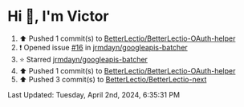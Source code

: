 <h1>Hi 👋, I'm Victor </h1>

<!--RECENT_ACTIVITY:start-->
1. ⬆️ Pushed 1 commit(s) to [BetterLectio/BetterLectio-OAuth-helper](https://github.com/BetterLectio/BetterLectio-OAuth-helper)<br>
2. ❗️ Opened issue [#16](https://github.com/jrmdayn/googleapis-batcher/issues/16) in [jrmdayn/googleapis-batcher](https://github.com/jrmdayn/googleapis-batcher)<br>
3. ⭐ Starred [jrmdayn/googleapis-batcher](https://github.com/jrmdayn/googleapis-batcher)<br>
4. ⬆️ Pushed 1 commit(s) to [BetterLectio/BetterLectio-OAuth-helper](https://github.com/BetterLectio/BetterLectio-OAuth-helper)<br>
5. ⬆️ Pushed 3 commit(s) to [BetterLectio/BetterLectio-next](https://github.com/BetterLectio/BetterLectio-next)<br>
<!--RECENT_ACTIVITY:end-->

<!--RECENT_ACTIVITY:last_update-->
Last Updated: Tuesday, April 2nd, 2024, 6:35:31 PM
<!--RECENT_ACTIVITY:last_update_end-->
